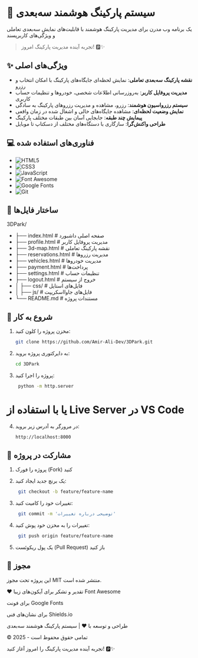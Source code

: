 # 🚗 سیستم پارکینگ هوشمند سه‌بعدی

یک برنامه وب مدرن برای مدیریت پارکینگ هوشمند با قابلیت‌های نمایش سه‌بعدی تعاملی و ویژگی‌های کاربرپسند

> تجربه آینده مدیریت پارکینگ امروز! 🅿️✨

## ✨ ویژگی‌های اصلی

- **نقشه پارکینگ سه‌بعدی تعاملی**: نمایش لحظه‌ای جایگاه‌های پارکینگ با امکان انتخاب و رزرو
- **مدیریت پروفایل کاربر**: به‌روزرسانی اطلاعات شخصی، خودروها و تنظیمات حساب کاربری
- **سیستم رزرواسیون هوشمند**: رزرو، مشاهده و مدیریت رزروهای پارکینگ به سادگی
- **نمایش وضعیت لحظه‌ای**: مشاهده جایگاه‌های خالی و اشغال شده در زمان واقعی
- **پیمایش چند طبقه**: جابجایی آسان بین طبقات مختلف پارکینگ
- **طراحی واکنش‌گرا**: سازگاری با دستگاه‌های مختلف از دسکتاپ تا موبایل

## 💻 فناوری‌های استفاده شده

- ![HTML5](https://img.shields.io/badge/-HTML5-E34F26?logo=html5&logoColor=white)
- ![CSS3](https://img.shields.io/badge/-CSS3-1572B6?logo=css3&logoColor=white)
- ![JavaScript](https://img.shields.io/badge/-JavaScript-F7DF1E?logo=javascript&logoColor=black)
- ![Font Awesome](https://img.shields.io/badge/-Font_Awesome-528DD7?logo=font-awesome&logoColor=white)
- ![Google Fonts](https://img.shields.io/badge/-Google_Fonts-4285F4?logo=google&logoColor=white)
- ![Git](https://img.shields.io/badge/-Git-F05032?logo=git&logoColor=white)

## 📂 ساختار فایل‌ها
3DPark/
- ├── index.html # صفحه اصلی داشبورد
- ├── profile.html # مدیریت پروفایل کاربر
- ├── 3d-map.html # نقشه پارکینگ تعاملی
- ├── reservations.html # مدیریت رزروها
- ├── vehicles.html # مدیریت خودروها
- ├── payment.html # پرداخت‌ها
- ├── settings.html # تنظیمات حساب
- ├── logout.html # خروج از سیستم
- │ ├── css/ # فایل‌های استایل
- │ ├── js/ # فایل‌های جاوااسکریپت
- └── README.md # مستندات پروژه

  
## 🚀 شروع به کار

1. مخزن پروژه را کلون کنید:
   ```bash
   git clone https://github.com/Amir-Ali-Dev/3DPark.git
2. به دایرکتوری پروژه بروید:

   ```bash
   cd 3DPark
3. پروژه را اجرا کنید:
   ```bash
    python -m http.server

# یا با استفاده از Live Server در VS Code
4. در مرورگر به آدرس زیر بروید:
   ```bash
   http://localhost:8000
## 🤝 مشارکت در پروژه
1. پروژه را فورک (Fork) کنید
 
2. یک برنچ جدید ایجاد کنید:

   ```bash
    git checkout -b feature/feature-name

3. تغییرات خود را کامیت کنید:
   ```bash
    git commit -m 'توضیحی درباره تغییرات'

4. تغییرات را به مخزن خود پوش کنید:

   ```bash
    git push origin feature/feature-name
5. یک پول ریکوئست (Pull Request) باز کنید

## 📜 مجوز
این پروژه تحت مجوز MIT منتشر شده است.

❤️ تقدیر و تشکر
 برای آیکون‌های زیبا Font Awesome

 برای فونت Google Fonts

 برای نشان‌های فنی Shields.io

طراحی و توسعه با ❤️ | سیستم پارکینگ هوشمند سه‌بعدی

© 2025 - تمامی حقوق محفوظ است

تجربه آینده مدیریت پارکینگ را امروز آغاز کنید! 🅿️✨
